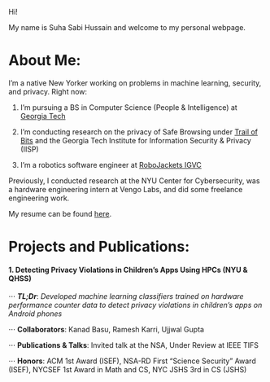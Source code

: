 Hi! 

My name is Suha Sabi Hussain and welcome to my personal webpage. 

# About Me:

I’m a native New Yorker working on problems in machine learning, security, and privacy. Right now: 

1. I’m pursuing a BS in Computer Science (People & Intelligence) at [Georgia Tech](https://cc.gatech.edu/)

2. I’m conducting research on the privacy of Safe Browsing under [Trail of Bits](https://www.trailofbits.com/) and the Georgia Tech Institute for Information Security & Privacy (IISP)

3. I’m a robotics software engineer at [RoboJackets IGVC](https://robojackets.org/teams/intelligent-ground-vehicle-competition/)

Previously, I conducted research at the NYU Center for Cybersecurity, was a hardware engineering intern at Vengo Labs, and did some freelance engineering work. 

My resume can be found [here](https://sshussain.me/SH_R.pdf). 

# Projects and Publications:

#### 1. Detecting Privacy Violations in Children’s Apps Using HPCs (NYU & QHSS)

⋅⋅⋅ **_TL;Dr_**: *Developed machine learning classifiers trained on hardware performance counter data to detect privacy violations in children’s apps on Android phones*

⋅⋅⋅ **Collaborators**: Kanad Basu, Ramesh Karri, Ujjwal Gupta

⋅⋅⋅ **Publications & Talks**: Invited talk at the NSA, Under Review at IEEE TIFS 

⋅⋅⋅ **Honors**: ACM 1st Award (ISEF), NSA-RD First “Science Security” Award (ISEF), NYCSEF 1st Award in Math and CS, NYC JSHS 3rd in CS (JSHS)
